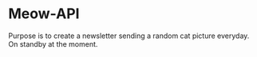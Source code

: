 # Meow-API
Purpose is to create a newsletter sending a random cat picture everyday. On standby at the moment.
